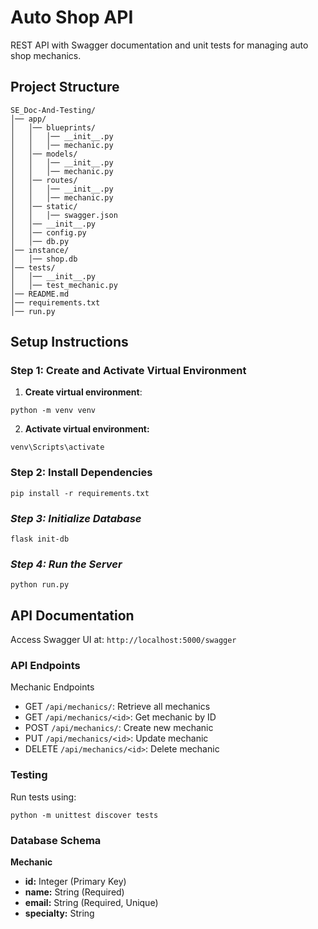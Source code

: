 # Auto Shop API

REST API with Swagger documentation and unit tests for managing auto shop mechanics.

## Project Structure

```
SE_Doc-And-Testing/
│── app/
│   │── blueprints/
│   │   │── __init__.py
│   │   │── mechanic.py
│   │── models/
│   │   │── __init__.py
│   │   │── mechanic.py
│   │── routes/
│   │   │── __init__.py
│   │   │── mechanic.py
│   │── static/
│   │   │── swagger.json
│   │── __init__.py
│   │── config.py
│   │── db.py
│── instance/
│   │── shop.db
│── tests/
│   │── __init__.py
│   │── test_mechanic.py
│── README.md
│── requirements.txt
│── run.py
```

## Setup Instructions

### Step 1: Create and Activate Virtual Environment

1. **Create virtual environment**:

```
python -m venv venv
```

2. **Activate virtual environment:**

```
venv\Scripts\activate
```

### **Step 2: Install Dependencies**

```
pip install -r requirements.txt
```

### **_Step 3: Initialize Database_**

```
flask init-db
```

### **_Step 4: Run the Server_**

```
python run.py
```

## **API Documentation**

Access Swagger UI at: `http://localhost:5000/swagger`

### API Endpoints

Mechanic Endpoints

- GET `/api/mechanics/`: Retrieve all mechanics
- GET `/api/mechanics/<id>`: Get mechanic by ID
- POST `/api/mechanics/`: Create new mechanic
- PUT `/api/mechanics/<id>`: Update mechanic
- DELETE `/api/mechanics/<id>`: Delete mechanic

### Testing

Run tests using:

```
python -m unittest discover tests
```

### **Database Schema**

**Mechanic**

- **id:** Integer (Primary Key)
- **name:** String (Required)
- **email:** String (Required, Unique)
- **specialty:** String
